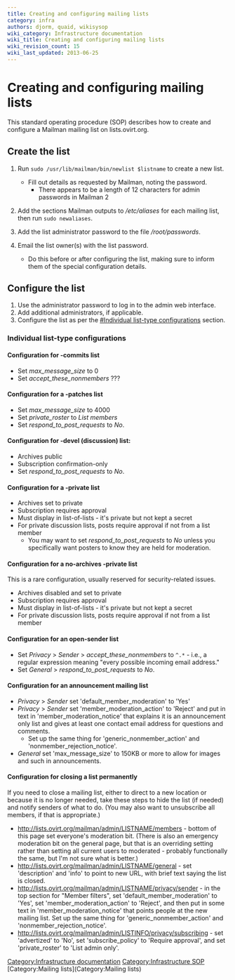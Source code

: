 ```yaml
---
title: Creating and configuring mailing lists
category: infra
authors: djorm, quaid, wikisysop
wiki_category: Infrastructure documentation
wiki_title: Creating and configuring mailing lists
wiki_revision_count: 15
wiki_last_updated: 2013-06-25
---
```


# Creating and configuring mailing lists

This standard operating procedure (SOP) describes how to create and configure a Mailman mailing list on lists.ovirt.org.

## Create the list

1.  Run `sudo /usr/lib/mailman/bin/newlist $listname` to create a new list.
    -   Fill out details as requested by Mailman, noting the password.
        -   There appears to be a length of 12 characters for admin passwords in Mailman 2

2.  Add the sections Mailman outputs to */etc/aliases* for each mailing list, then run `sudo newaliases`.
3.  Add the list administrator password to the file */root/passwords*.
4.  Email the list owner(s) with the list password.
    -   Do this before or after configuring the list, making sure to inform them of the special configuration details.

## Configure the list

1.  Use the administrator password to log in to the admin web interface.
2.  Add additional administrators, if applicable.
3.  Configure the list as per the [#Individual list-type configurations](#Individual_list-type_configurations) section.

### Individual list-type configurations

#### Configuration for -commits list

*   Set *max_message_size* to 0
*   Set *accept_these_nonmembers* ???

#### Configuration for a -patches list

*   Set *max_message_size* to 4000
*   Set *private_roster* to *List members*
*   Set *respond_to_post_requests* to *No*.

#### Configuration for -devel (discussion) list:

*   Archives public
*   Subscription confirmation-only
*   Set *respond_to_post_requests* to *No*.

#### Configuration for a -private list

*   Archives set to private
*   Subscription requires approval
*   Must display in list-of-lists - it's private but not kept a secret
*   For private discussion lists, posts require approval if not from a list member
    -   You may want to set *respond_to_post_requests* to *No* unless you specifically want posters to know they are held for moderation.

#### Configuration for a no-archives -private list

This is a rare configuration, usually reserved for security-related issues.

*   Archives disabled and set to private
*   Subscription requires approval
*   Must display in list-of-lists - it's private but not kept a secret
*   For private discussion lists, posts require approval if not from a list member

#### Configuration for an open-sender list

*   Set *Privacy* > *Sender* > *accept_these_nonmembers* to `^.*` - i.e., a regular expression meaning "every possible incoming email address."
*   Set *General* > *respond_to_post_requests* to *No*.

#### Configuration for an announcement mailing list

*   *Privacy* > *Sender* set 'default_member_moderation' to 'Yes'
*   *Privacy* > *Sender* set 'member_moderation_action' to 'Reject' and put in text in 'member_moderation_notice' that explains it is an announcement only list and gives at least one contact email address for questions and comments.
    -   Set up the same thing for 'generic_nonmember_action' and 'nonmember_rejection_notice'.
*   *General* set 'max_message_size' to 150KB or more to allow for images and such in announcements.

#### Configuration for closing a list permanently

If you need to close a mailing list, either to direct to a new location or because it is no longer needed, take these steps to hide the list (if needed) and notify senders of what to do. (You may also want to unsubscribe all members, if that is appropriate.)

*   <http://lists.ovirt.org/mailman/admin/LISTNAME/members> - bottom of this page set everyone's moderation bit. (There is also an emergency moderation bit on the general page, but that is an overriding setting rather than setting all current users to moderated - probably functionally the same, but I'm not sure what is better.)
*   <http://lists.ovirt.org/mailman/admin/LISTNAME/general> - set 'description' and 'info' to point to new URL, with brief text saying the list is closed.
*   <http://lists.ovirt.org/mailman/admin/LISTNAME/privacy/sender> - in the top section for "Member filters", set 'default_member_moderation' to 'Yes', set 'member_moderation_action' to 'Reject', and then put in some text in 'member_moderation_notice' that points people at the new mailing list. Set up the same thing for 'generic_nonmember_action' and 'nonmember_rejection_notice'.
*   <http://lists.ovirt.org/mailman/admin/LISTINFO/privacy/subscribing> - set 'advertized' to 'No', set 'subscribe_policy' to 'Require approval', and set 'private_roster' to 'List admin only'.

[Category:Infrastructure documentation](/develop/infra/infrastructure-documentation/) [Category:Infrastructure SOP](/develop/infra/infrastructure-sop/) [Category:Mailing lists](Category:Mailing lists)
